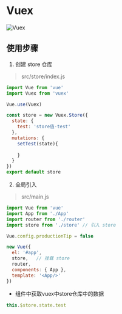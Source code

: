 # Vuex

![Vuex](https://gitcdn.xiaodongxier.com/image/note-page/20230807063134.png)


## 使用步骤

1. 创建 store 仓库

> src/store/index.js

```js
import Vue from 'vue'
import Vuex from 'vuex'

Vue.use(Vuex)

const store = new Vuex.Store({
  state: {
    test: 'store值-test'
  },
  mutations: {
    setTest(state){
      
    }
  }
})
export default store
```

2. 全局引入

> src/main.js

```js
import Vue from 'vue'
import App from './App'
import router from './router'
import store from './store' // 引入 store

Vue.config.productionTip = false

new Vue({
  el: '#app',
  store,   // 挂载 store
  router,
  components: { App },
  template: '<App/>'
})
```









- 组件中获取vuex中store仓库中的数据

```js
this.$store.state.test
```

